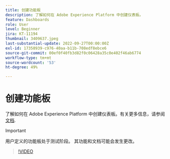 ```yaml
---
title: 创建功能板
description: 了解如何在 Adobe Experience Platform 中创建仪表板。
feature: Dashboards
role: User
level: Beginner
jira: KT-11194
thumbnail: 3409637.jpeg
last-substantial-update: 2022-09-27T00:00:00Z
exl-id: 17358939-c976-40aa-b11b-708edf8ebce6
source-git-commit: 00ef0f40fb3d82f0c06428a35c0e402f46ab6774
workflow-type: tm+mt
source-wordcount: '53'
ht-degree: 49%

---
```


# 创建功能板

了解如何在 Adobe Experience Platform 中创建仪表板。有关更多信息，请参阅 [文档](https://experienceleague.adobe.com/docs/experience-platform/dashboards/user-defined-dashboards.html).

>[!IMPORTANT]
>
>用户定义的功能板处于测试阶段。 其功能和文档可能会发生更改。

>[!VIDEO](https://video.tv.adobe.com/v/3409637/?learn=on)
